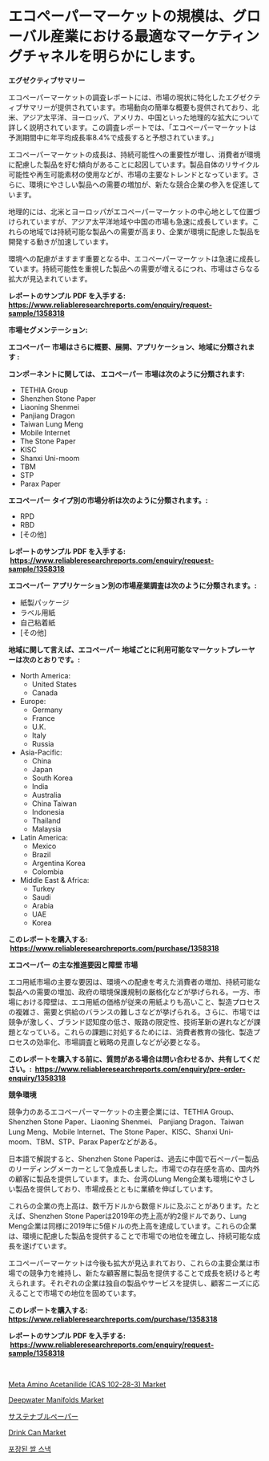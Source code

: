 <p><h1>エコペーパーマーケットの規模は、グローバル産業における最適なマーケティングチャネルを明らかにします。</h1></p><p><strong>エグゼクティブサマリー</strong></p>
<p><p>エコペーパーマーケットの調査レポートには、市場の現状に特化したエグゼクティブサマリーが提供されています。市場動向の簡単な概要も提供されており、北米、アジア太平洋、ヨーロッパ、アメリカ、中国といった地理的な拡大について詳しく説明されています。この調査レポートでは、「エコペーパーマーケットは予測期間中に年平均成長率8.4%で成長すると予想されています。」</p><p>エコペーパーマーケットの成長は、持続可能性への重要性が増し、消費者が環境に配慮した製品を好む傾向があることに起因しています。製品自体のリサイクル可能性や再生可能素材の使用などが、市場の主要なトレンドとなっています。さらに、環境にやさしい製品への需要の増加が、新たな競合企業の参入を促進しています。</p><p>地理的には、北米とヨーロッパがエコペーパーマーケットの中心地として位置づけられていますが、アジア太平洋地域や中国の市場も急速に成長しています。これらの地域では持続可能な製品への需要が高まり、企業が環境に配慮した製品を開発する動きが加速しています。</p><p>環境への配慮がますます重要となる中、エコペーパーマーケットは急速に成長しています。持続可能性を重視した製品への需要が増えるにつれ、市場はさらなる拡大が見込まれています。</p></p>
<p><strong>レポートのサンプル PDF を入手する: <a href="https://www.reliableresearchreports.com/enquiry/request-sample/1358318">https://www.reliableresearchreports.com/enquiry/request-sample/1358318</a></strong></p>
<p><strong>市場セグメンテーション:</strong></p>
<p><strong> エコペーパー 市場はさらに概要、展開、アプリケーション、地域に分類されます :</strong></p>
<p><strong>コンポーネントに関しては、 エコペーパー 市場は次のように分類されます: &nbsp;</strong></p>
<p><ul><li>TETHIA Group</li><li>Shenzhen Stone Paper</li><li>Liaoning Shenmei</li><li>Panjiang Dragon</li><li>Taiwan Lung Meng</li><li>Mobile Internet</li><li>The Stone Paper</li><li>KISC</li><li>Shanxi Uni-moom</li><li>TBM</li><li>STP</li><li>Parax Paper</li></ul></p>
<p><strong> エコペーパー タイプ別の市場分析は次のように分類されます。:</strong></p>
<p><ul><li>RPD</li><li>RBD</li><li>[その他]</li></ul></p>
<p><strong>レポートのサンプル PDF を入手する: &nbsp;<a href="https://www.reliableresearchreports.com/enquiry/request-sample/1358318">https://www.reliableresearchreports.com/enquiry/request-sample/1358318</a></strong></p>
<p><strong> エコペーパー アプリケーション別の市場産業調査は次のように分類されます。:</strong></p>
<p><ul><li>紙製パッケージ</li><li>ラベル用紙</li><li>自己粘着紙</li><li>[その他]</li></ul></p>
<p><strong>地域に関して言えば、エコペーパー 地域ごとに利用可能なマーケットプレーヤーは次のとおりです。:</strong></p>
<p><ul>
    <li>
        North America:
        <ul>
            <li>United States</li>
            <li>Canada</li>
        </ul>
    </li>
    <li>
        Europe:
        <ul>
            <li>Germany</li>
            <li>France</li>
            <li>U.K.</li>
            <li>Italy</li>
            <li>Russia</li>
        </ul>
    </li>
    <li>
        Asia-Pacific:
        <ul>
            <li>China</li>
            <li>Japan</li>
            <li>South Korea</li>
            <li>India</li>
            <li>Australia</li>
            <li>China Taiwan</li>
            <li>Indonesia</li>
            <li>Thailand</li>
            <li>Malaysia</li>
        </ul>
    </li>
    <li>
        Latin America:
        <ul>
            <li>Mexico</li>
            <li>Brazil</li>
            <li>Argentina Korea</li>
            <li>Colombia</li>
        </ul>
    </li>
    <li>
        Middle East & Africa:
        <ul>
            <li>Turkey</li>
            <li>Saudi</li>
            <li>Arabia</li>
            <li>UAE</li>
            <li>Korea</li>
        </ul>
    </li>
    </ul></p>
<p><strong>このレポートを購入する: &nbsp;<a href="https://www.reliableresearchreports.com/purchase/1358318">https://www.reliableresearchreports.com/purchase/1358318</a></strong></p>
<p><strong>エコペーパー の主な推進要因と障壁 市場</strong></p>
<p><p>エコ用紙市場の主要な要因は、環境への配慮を考えた消費者の増加、持続可能な製品への需要の増加、政府の環境保護規制の厳格化などが挙げられる。一方、市場における障壁は、エコ用紙の価格が従来の用紙よりも高いこと、製造プロセスの複雑さ、需要と供給のバランスの難しさなどが挙げられる。さらに、市場では競争が激しく、ブランド認知度の低さ、販路の限定性、技術革新の遅れなどが課題となっている。これらの課題に対処するためには、消費者教育の強化、製造プロセスの効率化、市場調査と戦略の見直しなどが必要となる。</p></p>
<p><strong>このレポートを購入する前に、質問がある場合は問い合わせるか、共有してください。:&nbsp; <a href="https://www.reliableresearchreports.com/enquiry/pre-order-enquiry/1358318">https://www.reliableresearchreports.com/enquiry/pre-order-enquiry/1358318</a></strong></p>
<p><strong>競争環境</strong></p>
<p><p>競争力のあるエコペーパーマーケットの主要企業には、TETHIA Group、Shenzhen Stone Paper、Liaoning Shenmei、 Panjiang Dragon、Taiwan Lung Meng、Mobile Internet、The Stone Paper、KISC、Shanxi Uni-moom、TBM、STP、Parax Paperなどがある。 </p><p>日本語で解説すると、Shenzhen Stone Paperは、過去に中国で石ペーパー製品のリーディングメーカーとして急成長しました。市場での存在感を高め、国内外の顧客に製品を提供しています。また、台湾のLung Meng企業も環境にやさしい製品を提供しており、市場成長とともに業績を伸ばしています。</p><p>これらの企業の売上高は、数千万ドルから数億ドルに及ぶことがあります。たとえば、Shenzhen Stone Paperは2019年の売上高が約2億ドルであり、Lung Meng企業は同様に2019年に5億ドルの売上高を達成しています。これらの企業は、環境に配慮した製品を提供することで市場での地位を確立し、持続可能な成長を遂げています。</p><p>エコペーパーマーケットは今後も拡大が見込まれており、これらの主要企業は市場での競争力を維持し、新たな顧客層に製品を提供することで成長を続けると考えられます。それぞれの企業は独自の製品やサービスを提供し、顧客ニーズに応えることで市場での地位を固めています。</p></p>
<p><strong>このレポートを購入する: &nbsp; <a href="https://www.reliableresearchreports.com/purchase/1358318">https://www.reliableresearchreports.com/purchase/1358318</a></strong></p>
<p><strong>レポートのサンプル PDF を入手する: &nbsp;<a href="https://www.reliableresearchreports.com/enquiry/request-sample/1358318">https://www.reliableresearchreports.com/enquiry/request-sample/1358318</a></strong><strong></strong></p>
<p>&nbsp;</p>
<p><p><a href="https://three-jumbo-f6d.notion.site/Meta-Amino-Acetanilide-CAS-102-28-3-Market-Size-Growth-Outlook-from-2024-to-2031-projecting-at-M-3cf6444145da4650a7de0579dc592163">Meta Amino Acetanilide (CAS 102-28-3) Market</a></p><p><a href="https://issuu.com/reportprime-2/docs/deepwater-manifolds-market-size-2030.pptx">Deepwater Manifolds Market</a></p><p><a href="https://github.com/bevdtkn4419963/Market-Research-Report-List-1/blob/main/6291003193143.md">サステナブルペーパー</a></p><p><a href="https://view.publitas.com/reportprime-1/drink-can-market-a-comprehensive-report-of-its-market-share-growth-trends-2024-2031/">Drink Can Market</a></p><p><a href="https://github.com/vsoq0zknh59/Market-Research-Report-List-1/blob/main/9675039192927.md">포장된 쌀 스낵</a></p></p>